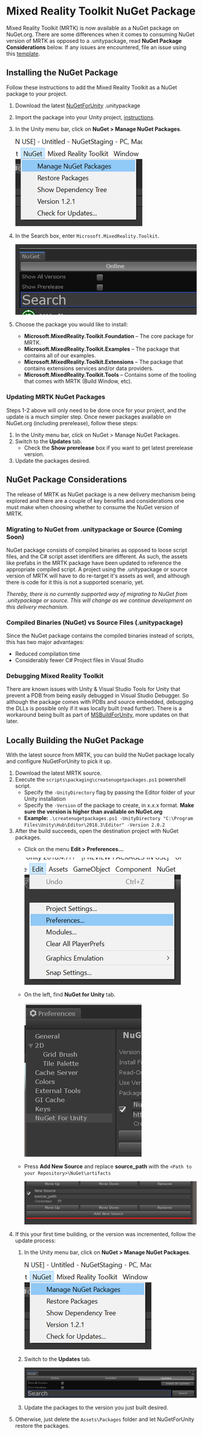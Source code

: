 # Mixed Reality Toolkit NuGet Package

Mixed Reality Toolkit (MRTK) is now available as a NuGet package on NuGet.org. There are some differences when it comes to consuming NuGet version of MRTK as opposed to a .unitypackage, read **NuGet Package Considerations** below. If any issues are encountered, file an issue using this [template](https://github.com/microsoft/MixedRealityToolkit-Unity/issues/new?assignees=&labels=Bug,Package%20Management%20-%20NuGet&template=bug-report.md&title=).

## Installing the NuGet Package

Follow these instructions to add the Mixed Reality Toolkit as a NuGet package to your project.

1. Download the latest [NuGetForUnity](https://github.com/GlitchEnzo/NuGetForUnity/releases/latest) .unitypackage
1. Import the package into your Unity project, [instructions](https://docs.unity3d.com/Manual/AssetPackages.html).
1. In the Unity menu bar, click on **NuGet > Manage NuGet Packages**.

    ![Manage NuGet Packages](Images/NuGet/ManageNuGetPackages.png)
1. In the Search box, enter `Microsoft.MixedReality.Toolkit`.

    ![Manage NuGet Packages](Images/NuGet/SearchBox.png)
1. Choose the package you would like to install:
    - **Microsoft.MixedReality.Toolkit.Foundation** – The core package for MRTK.
    - **Microsoft.MixedReality.Toolkit.Examples** – The package that contains all of our examples.
    - **Microsoft.MixedReality.Toolkit.Extensions** – The package that contains extensions services and/or data providers.
    - **Microsoft.MixedReality.Toolkit.Tools** – Contains some of the tooling that comes with MRTK (Build Window, etc).

### Updating MRTK NuGet Packages

Steps 1-2 above will only need to be done once for your project, and the update is a much simpler step. Once newer packages available on NuGet.org (including prerelease), follow these steps:

1. In the Unity menu bar, click on NuGet > Manage NuGet Packages.
1. Switch to the **Updates** tab.
    - Check the **Show prerelease** box if you want to get latest prerelease version.
1. Update the packages desired.

## NuGet Package Considerations

The release of MRTK as NuGet package is a new delivery mechanism being explored and there are a couple of key benefits and considerations one must make when choosing whether to consume the NuGet version of MRTK.

### Migrating to NuGet from .unitypackage or Source (Coming Soon)

NuGet package consists of compiled binaries as opposed to loose script files, and the C# script asset identifiers are different. As such, the assets like prefabs in the MRTK package have been updated to reference the appropriate compiled script. A project using the .unitypackage or source version of MRTK will have to do re-target it's assets as well, and although there is code for it this is not a supported scenario, yet.

*Thereby, there is no currently supported way of migrating to NuGet from .unitypackage or source. This will change as we continue development on this delivery mechanism.*

### Compiled Binaries (NuGet) vs Source Files (.unitypackage)

Since the NuGet package contains the compiled binaries instead of scripts, this has two major advantages:

- Reduced compilation time
- Considerably fewer C# Project files in Visual Studio

### Debugging Mixed Reality Toolkit

There are known issues with Unity & Visual Studio Tools for Unity that prevent a PDB from being easily debugged in Visual Studio Debugger. So although the package comes with PDBs and source embedded, debugging the DLLs is possible only if it was locally built (read further). There is a workaround being built as part of [MSBuildForUnity](https://github.com/microsoft/MSBuildForUnity/), more updates on that later.

## Locally Building the NuGet Package

With the latest source from MRTK, you can build the NuGet package locally and configure NuGetForUnity to pick it up.

1. Download the latest MRTK source.
1. Execute the `scripts\packaging\createnugetpackages.ps1` powershell script.
    - Specify the `-UnityDirectory` flag by passing the Editor folder of your Unity installation
    - Specify the `-Version` of the package to create, in x.x.x format. **Make sure the version is higher than available on NuGet.org**
    - **Example:** `.\createnugetpackages.ps1 -UnityDirectory "C:\Program Files\Unity\Hub\Editor\2018.3\Editor" -Version 2.0.2`
1. After the build succeeds, open the destination project with NuGet packages.
    - Click on the menu **Edit > Preferences...**

        ![Edit Preferences Menu Item](Images/NuGet/ProjectPreferences.png)
    - On the left, find **NuGet for Unity** tab.

        ![Edit Preferences Menu Item](Images/NuGet/NuGetForUnityPreferencesTab.png)
    - Press **Add New Source** and replace **source_path** with the `<Path to your Repository>\NuGet\artifacts`

        ![Edit Preferences Menu Item](Images/NuGet/AddNewSource.png)
1. If this your first time building, or the version was incremented, follow the update process:
    1. In the Unity menu bar, click on **NuGet > Manage NuGet Packages**.

        ![Manage NuGet Packages](Images/NuGet/ManageNuGetPackages.png)
    1. Switch to the **Updates** tab.

        ![Manage NuGet Packages](Images/NuGet/UpdatesTab.png)
    1. Update the packages to the version you just built desired.
1. Otherwise, just delete the `Assets\Packages` folder and let NuGetForUnity restore the packages.
